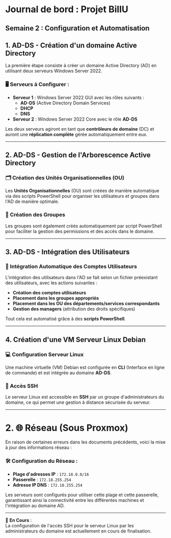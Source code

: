 # Journal de bord : Projet BillU

## Semaine 2 : Configuration et Automatisation

## 1. **AD-DS - Création d'un domaine Active Directory**  
La première étape consiste à créer un domaine Active Directory (AD) en utilisant deux serveurs Windows Server 2022.

### 🖥️ Serveurs à Configurer :
- **Serveur 1** : Windows Server 2022 GUI avec les rôles suivants :
  - **AD-DS** (Active Directory Domain Services)
  - **DHCP**
  - **DNS**
- **Serveur 2** : Windows Server 2022 Core avec le rôle **AD-DS**
  
Les deux serveurs agiront en tant que **contrôleurs de domaine** (DC) et auront une **réplication complète** gérée automatiquement entre eux.

---

## 2. **AD-DS - Gestion de l'Arborescence Active Directory**

### 🗂️ Création des Unités Organisationnelles (OU)
Les **Unités Organisationnelles** (OU) sont créées de manière automatique via des scripts PowerShell pour organiser les utilisateurs et groupes dans l'AD de manière optimale.

### 👥 Création des Groupes
Les groupes sont également créés automatiquement par script PowerShell pour faciliter la gestion des permissions et des accès dans le domaine.

---

## 3. **AD-DS - Intégration des Utilisateurs**

### 📝 Intégration Automatique des Comptes Utilisateurs
L'intégration des utilisateurs dans l'AD se fait selon un fichier préexistant des utilisateurs, avec les actions suivantes :
- **Création des comptes utilisateurs**
- **Placement dans les groupes appropriés**
- **Placement dans les OU des départements/services correspondants**
- **Gestion des managers** (attribution des droits spécifiques)

Tout cela est automatisé grâce à des **scripts PowerShell**.

---

## 4. **Création d'une VM Serveur Linux Debian**

### 💻 Configuration Serveur Linux
Une machine virtuelle (VM) Debian est configurée en **CLI** (Interface en ligne de commande) et est intégrée au domaine **AD-DS**.

### 🔐 Accès SSH
Le serveur Linux est accessible en **SSH** par un groupe d'administrateurs du domaine, ce qui permet une gestion à distance sécurisée du serveur.

---

# 2. 🌐 **Réseau (Sous Proxmox)**

En raison de certaines erreurs dans les documents précédents, voici la mise à jour des informations réseau :

### 🛠️ Configuration du Réseau :
- **Plage d'adresses IP** : `172.18.0.0/16`
- **Passerelle** : `172.18.255.254`
- **Adresse IP DNS** : `172.18.255.254`

Les serveurs sont configurés pour utiliser cette plage et cette passerelle, garantissant ainsi la connectivité entre les différentes machines et l'intégration au domaine AD.

---

🔧 **En Cours** :  
La configuration de l'accès SSH pour le serveur Linux par les administrateurs du domaine est actuellement en cours de finalisation.


